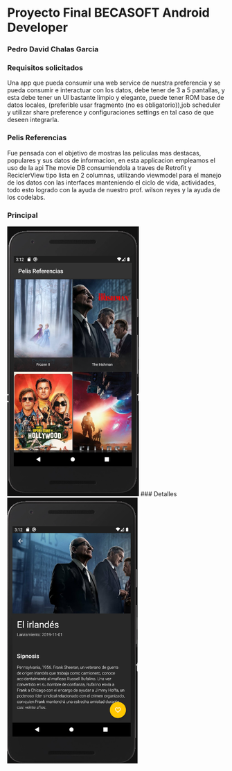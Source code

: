 # Proyecto Final BECASOFT Android Developer


### Pedro David Chalas Garcia 

### Requisitos solicitados

Una app que pueda consumir una web service de nuestra preferencia y se pueda consumir e interactuar con los datos, debe tener de 3 a 5 pantallas, y esta debe tener un UI bastante limpio y elegante, puede tener ROM base de datos locales, (preferible usar fragmento (no es obligatorio)),job scheduler y utilizar share preference y configuraciones settings en tal caso de que deseen integrarla.

### Pelis Referencias

Fue pensada con el objetivo de mostras las peliculas mas destacas, populares y sus datos de informacion, en esta applicacion empleamos 
el uso de la api The movie DB consumiendola a traves de Retrofit y ReciclerView tipo lista en 2 columnas, utilizando viewmodel para el manejo de los datos con las interfaces manteniendo el ciclo de vida, actividades, todo esto logrado con la ayuda de nuestro prof. wilson reyes y la ayuda de los codelabs.

### Principal
<img src="https://raw.githubusercontent.com/pedro-chal/app-pelis-references-becasoft/master/vista/principal-app.PNG" />
### Detalles
<img src="https://raw.githubusercontent.com/pedro-chal/app-pelis-references-becasoft/master/vista/detailapp.PNG" />
